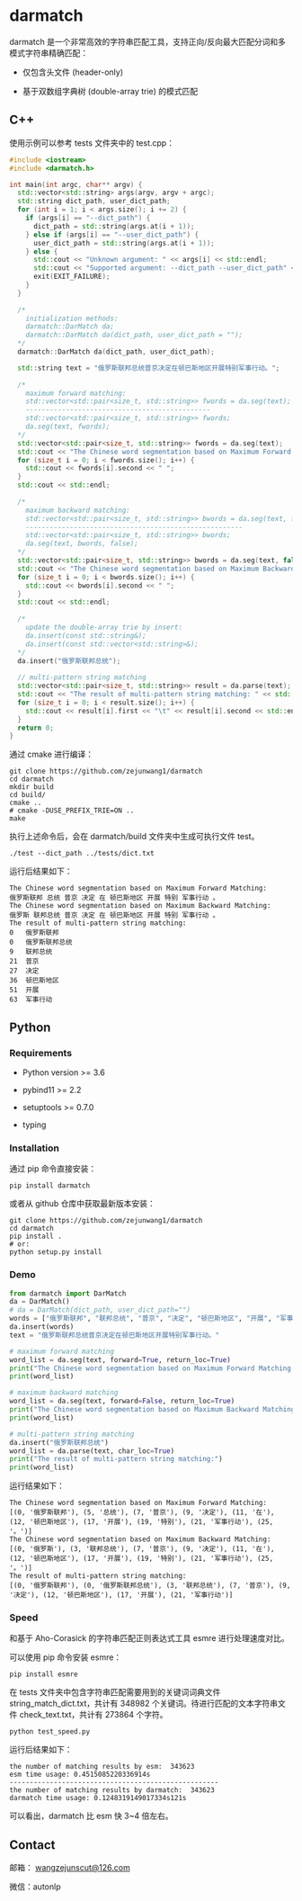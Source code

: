 # darmatch

darmatch 是一个非常高效的字符串匹配工具，支持正向/反向最大匹配分词和多模式字符串精确匹配：

- 仅包含头文件 (header-only)

- 基于双数组字典树 (double-array trie) 的模式匹配

## C++

使用示例可以参考 tests 文件夹中的 test.cpp：

```cpp
#include <iostream>
#include <darmatch.h>

int main(int argc, char** argv) {
  std::vector<std::string> args(argv, argv + argc);
  std::string dict_path, user_dict_path;
  for (int i = 1; i < args.size(); i += 2) {
    if (args[i] == "--dict_path") {
      dict_path = std::string(args.at(i + 1));
    } else if (args[i] == "--user_dict_path") {
      user_dict_path = std::string(args.at(i + 1));
    } else {
      std::cout << "Unknown argument: " << args[i] << std::endl;
      std::cout << "Supported argument: --dict_path --user_dict_path" << std::endl;
      exit(EXIT_FAILURE);
    }
  }
  
  /*
    initialization methods:
    darmatch::DarMatch da;
    darmatch::DarMatch da(dict_path, user_dict_path = "");
  */
  darmatch::DarMatch da(dict_path, user_dict_path);

  std::string text = "俄罗斯联邦总统普京决定在顿巴斯地区开展特别军事行动。";
  
  /*
    maximum forward matching:
    std::vector<std::pair<size_t, std::string>> fwords = da.seg(text);
    ----------------------------------------------
    std::vector<std::pair<size_t, std::string>> fwords;
    da.seg(text, fwords);
  */
  std::vector<std::pair<size_t, std::string>> fwords = da.seg(text);
  std::cout << "The Chinese word segmentation based on Maximum Forward Matching: " << std::endl;
  for (size_t i = 0; i < fwords.size(); i++) {
    std::cout << fwords[i].second << " ";
  }
  std::cout << std::endl;
  
  /*
    maximum backward matching:
    std::vector<std::pair<size_t, std::string>> bwords = da.seg(text, false);
    ------------------------------------------------------
    std::vector<std::pair<size_t, std::string>> bwords;
    da.seg(text, bwords, false);
  */
  std::vector<std::pair<size_t, std::string>> bwords = da.seg(text, false);
  std::cout << "The Chinese word segmentation based on Maximum Backward Matching: " << std::endl;
  for (size_t i = 0; i < bwords.size(); i++) {
    std::cout << bwords[i].second << " ";
  }
  std::cout << std::endl;
  
  /*
    update the double-array trie by insert:
    da.insert(const std::string&);
    da.insert(const std::vector<std::string>&);
  */
  da.insert("俄罗斯联邦总统");
  
  // multi-pattern string matching
  std::vector<std::pair<size_t, std::string>> result = da.parse(text);
  std::cout << "The result of multi-pattern string matching: " << std::endl;
  for (size_t i = 0; i < result.size(); i++) {
    std::cout << result[i].first << "\t" << result[i].second << std::endl; 
  }
  return 0;
}
```

通过 cmake 进行编译：

```shell
git clone https://github.com/zejunwang1/darmatch
cd darmatch
mkdir build
cd build/
cmake ..
# cmake -DUSE_PREFIX_TRIE=ON ..
make
```

执行上述命令后，会在 darmatch/build 文件夹中生成可执行文件 test。

```shell
./test --dict_path ../tests/dict.txt
```

运行后结果如下：

```
The Chinese word segmentation based on Maximum Forward Matching: 
俄罗斯联邦 总统 普京 决定 在 顿巴斯地区 开展 特别 军事行动 。 
The Chinese word segmentation based on Maximum Backward Matching: 
俄罗斯 联邦总统 普京 决定 在 顿巴斯地区 开展 特别 军事行动 。 
The result of multi-pattern string matching: 
0	俄罗斯联邦
0	俄罗斯联邦总统
9	联邦总统
21	普京
27	决定
36	顿巴斯地区
51	开展
63	军事行动
```

## Python

### Requirements

- Python version >= 3.6

- pybind11 >= 2.2

- setuptools >= 0.7.0

- typing

### Installation

通过 pip 命令直接安装：

```shell
pip install darmatch
```

或者从 github 仓库中获取最新版本安装：

```shell
git clone https://github.com/zejunwang1/darmatch
cd darmatch
pip install .
# or:
python setup.py install
```

### Demo

```python
from darmatch import DarMatch
da = DarMatch()
# da = DarMatch(dict_path, user_dict_path="")
words = ["俄罗斯联邦", "联邦总统", "普京", "决定", "顿巴斯地区", "开展", "军事行动"]
da.insert(words)
text = "俄罗斯联邦总统普京决定在顿巴斯地区开展特别军事行动。"

# maximum forward matching
word_list = da.seg(text, forward=True, return_loc=True)
print("The Chinese word segmentation based on Maximum Forward Matching:")
print(word_list)

# maximum backward matching
word_list = da.seg(text, forward=False, return_loc=True)
print("The Chinese word segmentation based on Maximum Backward Matching:")
print(word_list)

# multi-pattern string matching
da.insert("俄罗斯联邦总统")
word_list = da.parse(text, char_loc=True)
print("The result of multi-pattern string matching:")
print(word_list)
```

运行结果如下：

```
The Chinese word segmentation based on Maximum Forward Matching:
[(0, '俄罗斯联邦'), (5, '总统'), (7, '普京'), (9, '决定'), (11, '在'), (12, '顿巴斯地区'), (17, '开展'), (19, '特别'), (21, '军事行动'), (25, '。')]
The Chinese word segmentation based on Maximum Backward Matching:
[(0, '俄罗斯'), (3, '联邦总统'), (7, '普京'), (9, '决定'), (11, '在'), (12, '顿巴斯地区'), (17, '开展'), (19, '特别'), (21, '军事行动'), (25, '。')]
The result of multi-pattern string matching:
[(0, '俄罗斯联邦'), (0, '俄罗斯联邦总统'), (3, '联邦总统'), (7, '普京'), (9, '决定'), (12, '顿巴斯地区'), (17, '开展'), (21, '军事行动')]
```

### Speed

和基于 Aho-Corasick 的字符串匹配正则表达式工具 esmre 进行处理速度对比。

可以使用 pip 命令安装 esmre：

```shell
pip install esmre
```

在 tests 文件夹中包含字符串匹配需要用到的关键词词典文件 string_match_dict.txt，共计有 348982 个关键词。待进行匹配的文本字符串文件 check_text.txt，共计有 273864 个字符。

```shell
python test_speed.py
```

运行后结果如下：

```
the number of matching results by esm:  343623
esm time usage: 0.4515085220336914s
----------------------------------------------------
the number of matching results by darmatch:  343623
darmatch time usage: 0.1248319149017334s121s
```

可以看出，darmatch 比 esm 快 3~4 倍左右。

## Contact

邮箱： wangzejunscut@126.com

微信：autonlp






